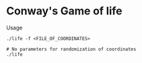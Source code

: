 # Conway's Game of life

Usage
```
./life -f <FILE_OF_COORDINATES>

# No parameters for randomization of coordinates
./life
```
